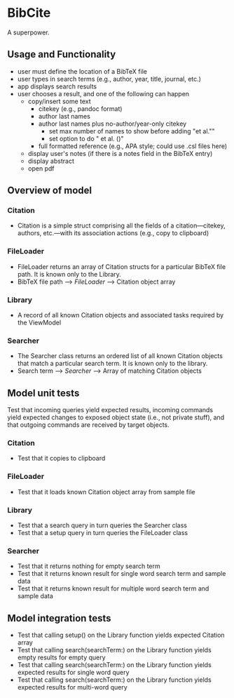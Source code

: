 # BibCite
A superpower.

## Usage and Functionality
- user must define the location of a BibTeX file
- user types in search terms (e.g., author, year, title, journal, etc.)
- app displays search results
- user chooses a result, and one of the following can happen
    - copy/insert some text
        - citekey (e.g., pandoc format)
        - author last names
        - author last names plus no-author/year-only citekey
            - set max number of names to show before adding "et al.""
            - set option to do "<first author>  et al. (<year>)"
        - full formatted reference (e.g., APA style; could use .csl files here)
    - display user's notes (if there is a notes field in the BibTeX entry)
    - display abstract
    - open pdf

## Overview of model

### Citation
- Citation is a simple struct comprising all the fields of a citation—citekey, authors, etc.—with its association actions (e.g., copy to clipboard)

### FileLoader
- FileLoader returns an array of Citation structs for a particular BibTeX file path. It is known only to the Library.
- BibTeX file path --> *FileLoader* --> Citation object array

### Library
- A record of all known Citation objects and associated tasks required by the ViewModel

### Searcher
- The Searcher class returns an ordered list of all known Citation objects that match a particular search term. It is known only to the library.
- Search term --> *Searcher* --> Array of matching Citation objects

## Model unit tests
Test that incoming queries yield expected results, incoming commands yield expected changes to exposed object state (i.e., not private stuff), and that outgoing commands are received by target objects.

### Citation
- Test that it copies to clipboard

### FileLoader
- Test that it loads known Citation object array from sample file

### Library
- Test that a search query in turn queries the Searcher class
- Test that a setup query in turn queries the FileLoader class

### Searcher
- Test that it returns nothing for empty search term
- Test that it returns known result for single word search term and sample data
- Test that it returns known result for multiple word search term and sample data

## Model integration tests
- Test that calling setup() on the Library function yields expected Citation array
- Test that calling search(searchTerm:) on the Library function yields empty results for empty query
- Test that calling search(searchTerm:) on the Library function yields expected results for single word query
- Test that calling search(searchTerm:) on the Library function yields expected results for multi-word query
